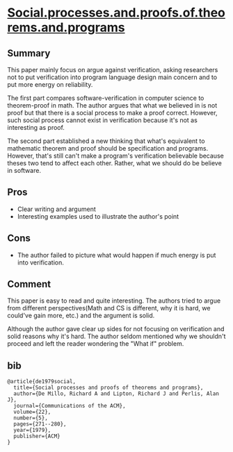 # [Social.processes.and.proofs.of.theorems.and.programs](https://www.cs.umd.edu/~gasarch/BLOGPAPERS/social.pdf)

## Summary
This paper mainly focus on argue against verification, asking researchers not to put verification into program language design main concern and to put more energy on reliability.

The first part compares software-verification in computer science to theorem-proof in math. The author argues that what we believed in is not proof but that there is a social process to make a proof correct. However, such social process cannot exist in verification because it's not as interesting as proof.

The second part established a new thinking that what's equivalent to mathematic theorem and proof should be specification and programs. However, that's still can't make a program's verification believable because theses two tend to affect each other. 
Rather, what we should do be believe in software.

## Pros
- Clear writing and argument
- Interesting examples used to illustrate the author's point

## Cons
- The author failed to picture what would happen if much energy is put into verification.

## Comment
This paper is easy to read and quite interesting.
The authors tried to argue from different perspectives(Math and CS is different, why it is hard, we could've gain more, etc.) and the argument is solid.

Although the author gave clear up sides for not focusing on verification and solid reasons why it's hard. The author seldom mentioned why we shouldn't proceed and left the reader wondering the "What if" problem.


## bib
```
@article{de1979social,
  title={Social processes and proofs of theorems and programs},
  author={De Millo, Richard A and Lipton, Richard J and Perlis, Alan J},
  journal={Communications of the ACM},
  volume={22},
  number={5},
  pages={271--280},
  year={1979},
  publisher={ACM}
}
```